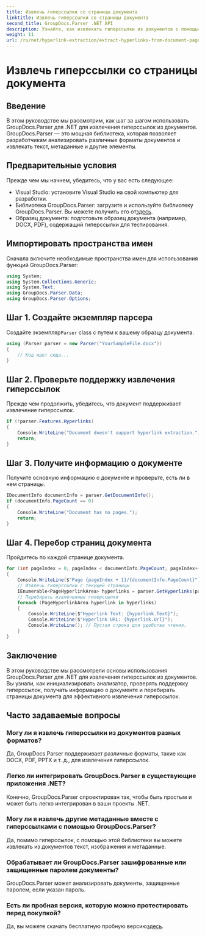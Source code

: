 ```yaml
---
title: Извлечь гиперссылки со страницы документа
linktitle: Извлечь гиперссылки со страницы документа
second_title: GroupDocs.Parser .NET API
description: Узнайте, как извлекать гиперссылки из документов с помощью GroupDocs.Parser для .NET. Пошаговое руководство по извлечению гиперссылок в C#.
weight: 11
url: /ru/net/hyperlink-extraction/extract-hyperlinks-from-document-page/
---
```


# Извлечь гиперссылки со страницы документа

## Введение
В этом руководстве мы рассмотрим, как шаг за шагом использовать GroupDocs.Parser для .NET для извлечения гиперссылок из документов. GroupDocs.Parser — это мощная библиотека, которая позволяет разработчикам анализировать различные форматы документов и извлекать текст, метаданные и другие элементы.
## Предварительные условия
Прежде чем мы начнем, убедитесь, что у вас есть следующее:
- Visual Studio: установите Visual Studio на свой компьютер для разработки.
-  Библиотека GroupDocs.Parser: загрузите и используйте библиотеку GroupDocs.Parser. Вы можете получить его от[здесь](https://releases.groupdocs.com/parser/net/).
- Образец документа: подготовьте образец документа (например, DOCX, PDF), содержащий гиперссылки для тестирования.

## Импортировать пространства имен
Сначала включите необходимые пространства имен для использования функций GroupDocs.Parser:
```csharp
using System;
using System.Collections.Generic;
using System.Text;
using GroupDocs.Parser.Data;
using GroupDocs.Parser.Options;
```
## Шаг 1. Создайте экземпляр парсера
 Создайте экземпляр`Parser` class с путем к вашему образцу документа.
```csharp
using (Parser parser = new Parser("YourSampleFile.docx"))
{
    // Код идет сюда...
}
```
## Шаг 2. Проверьте поддержку извлечения гиперссылок
Прежде чем продолжить, убедитесь, что документ поддерживает извлечение гиперссылок.
```csharp
if (!parser.Features.Hyperlinks)
{
    Console.WriteLine("Document doesn't support hyperlink extraction.");
    return;
}
```
## Шаг 3. Получите информацию о документе
Получите основную информацию о документе и проверьте, есть ли в нем страницы.
```csharp
IDocumentInfo documentInfo = parser.GetDocumentInfo();
if (documentInfo.PageCount == 0)
{
    Console.WriteLine("Document has no pages.");
    return;
}
```
## Шаг 4. Перебор страниц документа
Пройдитесь по каждой странице документа.
```csharp
for (int pageIndex = 0; pageIndex < documentInfo.PageCount; pageIndex++)
{
    Console.WriteLine($"Page {pageIndex + 1}/{documentInfo.PageCount}");
    // Извлечь гиперссылки с текущей страницы
    IEnumerable<PageHyperlinkArea> hyperlinks = parser.GetHyperlinks(pageIndex);
    // Перебирать извлеченные гиперссылки
    foreach (PageHyperlinkArea hyperlink in hyperlinks)
    {
        Console.WriteLine($"Hyperlink Text: {hyperlink.Text}");
        Console.WriteLine($"Hyperlink URL: {hyperlink.Url}");
        Console.WriteLine(); // Пустая строка для удобства чтения.
    }
}
```

## Заключение
В этом руководстве мы рассмотрели основы использования GroupDocs.Parser для .NET для извлечения гиперссылок из документов. Вы узнали, как инициализировать анализатор, проверять поддержку гиперссылок, получать информацию о документе и перебирать страницы документа для эффективного извлечения гиперссылок.

## Часто задаваемые вопросы
### Могу ли я извлечь гиперссылки из документов разных форматов?
Да, GroupDocs.Parser поддерживает различные форматы, такие как DOCX, PDF, PPTX и т. д., для извлечения гиперссылок.
### Легко ли интегрировать GroupDocs.Parser в существующие приложения .NET?
Конечно, GroupDocs.Parser спроектирован так, чтобы быть простым и может быть легко интегрирован в ваши проекты .NET.
### Могу ли я извлечь другие метаданные вместе с гиперссылками с помощью GroupDocs.Parser?
Да, помимо гиперссылок, с помощью этой библиотеки вы можете извлекать из документов текст, изображения и метаданные.
### Обрабатывает ли GroupDocs.Parser зашифрованные или защищенные паролем документы?
GroupDocs.Parser может анализировать документы, защищенные паролем, если указан пароль.
### Есть ли пробная версия, которую можно протестировать перед покупкой?
 Да, вы можете скачать бесплатную пробную версию[здесь](https://releases.groupdocs.com/).
